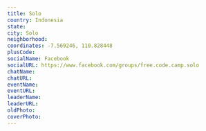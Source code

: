```yaml
---
title: Solo
country: Indonesia
state: 
city: Solo
neighborhood: 
coordinates: -7.569246, 110.828448
plusCode:
socialName: Facebook
socialURL: https://www.facebook.com/groups/free.code.camp.solo
chatName:
chatURL:
eventName:
eventURL:
leaderName:
leaderURL:
oldPhoto: 
coverPhoto:
---
```

